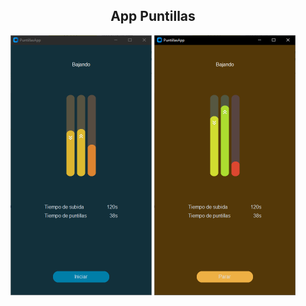 <div align="Center">
  <h2 align="Center">App Puntillas</h2>
  <p float="left">
    <img src="images/app_1.png" width="226" height="416">
    <img src="images/app_2.png" width="226" height="416">
  </p>
</div>
